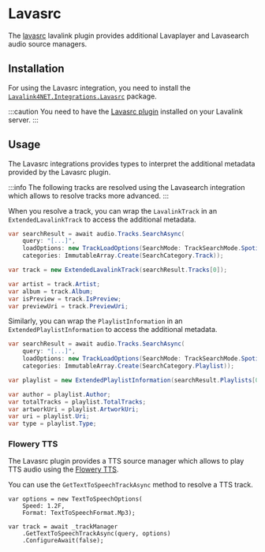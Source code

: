 # Lavasrc

The [lavasrc](https://github.com/topi314/LavaSrc) lavalink plugin provides additional Lavaplayer and Lavasearch audio source managers.

## Installation

For using the Lavasrc integration, you need to install the [`Lavalink4NET.Integrations.Lavasrc`](https://www.nuget.org/packages/Lavalink4NET.Integrations.Lavasrc) package.

:::caution
You need to have the [Lavasrc plugin](https://github.com/topi314/LavaSrc#lavalink-usage) installed on your Lavalink server.
:::

## Usage

The Lavasrc integrations provides types to interpret the additional metadata provided by the Lavasrc plugin.

:::info
The following tracks are resolved using the Lavasearch integration which allows to resolve tracks more advanced.
:::

When you resolve a track, you can wrap the `LavalinkTrack` in an `ExtendedLavalinkTrack` to access the additional metadata.

```csharp
var searchResult = await audio.Tracks.SearchAsync(
    query: "[...]",
    loadOptions: new TrackLoadOptions(SearchMode: TrackSearchMode.Spotify),
    categories: ImmutableArray.Create(SearchCategory.Track));

var track = new ExtendedLavalinkTrack(searchResult.Tracks[0]);

var artist = track.Artist;
var album = track.Album;
var isPreview = track.IsPreview;
var previewUri = track.PreviewUri;
```

Similarly, you can wrap the `PlaylistInformation` in an `ExtendedPlaylistInformation` to access the additional metadata.

```csharp
var searchResult = await audio.Tracks.SearchAsync(
    query: "[...]",
    loadOptions: new TrackLoadOptions(SearchMode: TrackSearchMode.Spotify),
    categories: ImmutableArray.Create(SearchCategory.Playlist));

var playlist = new ExtendedPlaylistInformation(searchResult.Playlists[0]);

var author = playlist.Author;
var totalTracks = playlist.TotalTracks;
var artworkUri = playlist.ArtworkUri;
var uri = playlist.Uri;
var type = playlist.Type;
```

### Flowery TTS

The Lavasrc plugin provides a TTS source manager which allows to play TTS audio using the [Flowery TTS](https://flowery.pw/docs/flowery/synthesize-v-1-tts-get/).

You can use the `GetTextToSpeechTrackAsync` method to resolve a TTS track.

```charp
var options = new TextToSpeechOptions(
    Speed: 1.2F,
    Format: TextToSpeechFormat.Mp3);

var track = await _trackManager
    .GetTextToSpeechTrackAsync(query, options)
    .ConfigureAwait(false);
```
